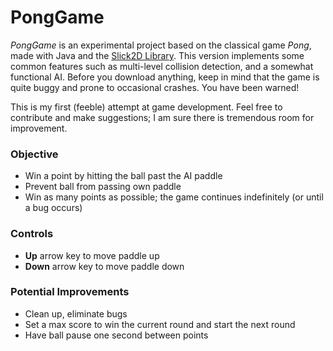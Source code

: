 # PongGame
*PongGame* is an experimental project based on the classical game *Pong*, made with Java and the [Slick2D Library](http://slick.ninjacave.com). This version implements some common features such as multi-level collision detection, and a somewhat functional AI. Before you download anything, keep in mind that the game is quite buggy and prone to occasional crashes. You have been warned!

This is my first (feeble) attempt at game development. Feel free to contribute and make suggestions; I am sure there is tremendous room for improvement.

### Objective
- Win a point by hitting the ball past the AI paddle
- Prevent ball from passing own paddle
- Win as many points as possible; the game continues indefinitely (or until a bug occurs)

### Controls
- **Up** arrow key to move paddle up
- **Down** arrow key to move paddle down

### Potential Improvements
- Clean up, eliminate bugs
- Set a max score to win the current round and start the next round
- Have ball pause one second between points

